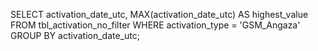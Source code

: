SELECT activation_date_utc, MAX(activation_date_utc) AS highest_value
FROM tbl_activation_no_filter
WHERE activation_type = 'GSM_Angaza'
GROUP BY activation_date_utc;
